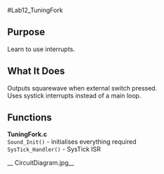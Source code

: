 #Lab12_TuningFork

## Purpose
Learn to use interrupts.


## What It Does
Outputs squarewave when external switch pressed.  
Uses systick interrupts instead of a main loop.


## Functions
__TuningFork.c__  
`Sound_Init()` - initialises everything required  
`SysTick_Handler()` - SysTick ISR  

__ CircuitDiagram.jpg__